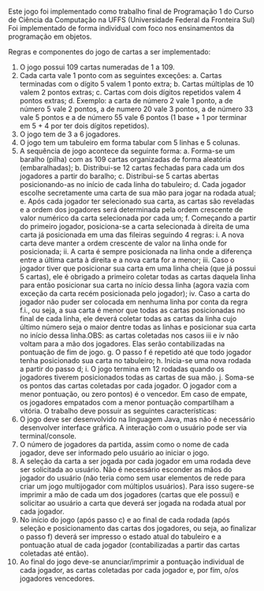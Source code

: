 Este jogo foi implementado como trabalho final de Programação 1 do Curso de Ciência da Computação na UFFS (Universidade Federal da Fronteira Sul)
Foi implementado de forma individual com foco nos ensinamentos da programação em objetos.

Regras e componentes do jogo de cartas a ser implementado:
1) O jogo possui 109 cartas numeradas de 1 a 109.
2) Cada carta vale 1 ponto com as seguintes exceções:
a. Cartas terminadas com o dígito 5 valem 1 ponto extra;
b. Cartas múltiplas de 10 valem 2 pontos extras;
c. Cartas com dois dígitos repetidos valem 4 pontos extras;
d. Exemplo: a carta de número 2 vale 1 ponto, a de número 5 vale 2 pontos, a de numero 20
vale 3 pontos, a de número 33 vale 5 pontos e a de número 55 vale 6 pontos (1 base + 1 por
terminar em 5 + 4 por ter dois dígitos repetidos).
3) O jogo tem de 3 a 6 jogadores.
4) O jogo tem um tabuleiro em forma tabular com 5 linhas e 5 colunas.
5) A sequência de jogo acontece da seguinte forma:
a. Forma-se um baralho (pilha) com as 109 cartas organizadas de forma aleatória
(embaralhadas);
b. Distribui-se 12 cartas fechadas para cada um dos jogadores a partir do baralho;
c. Distribui-se 5 cartas abertas posicionando-as no início de cada linha do tabuleiro;
d. Cada jogador escolhe secretamente uma carta de sua mão para jogar na rodada atual;
e. Após cada jogador ter selecionado sua carta, as cartas são reveladas e a ordem dos jogadores
será determinada pela ordem crescente de valor numérico da carta selecionada por cada um;
f. Começando a partir do primeiro jogador, posiciona-se a carta selecionada à direita de uma
carta já posicionada em uma das fileiras seguindo 4 regras:
i. A nova carta deve manter a ordem crescente de valor na linha onde for posicionada;
ii. A carta é sempre posicionada na linha onde a diferença entre a última carta à direita
e a nova carta for a menor;
iii. Caso o jogador tiver que posicionar sua carta em uma linha cheia (que já possui 5
cartas), ele é obrigado a primeiro coletar todas as cartas daquela linha para então
posicionar sua carta no início dessa linha (agora vazia com exceção da carta recém
posicionada pelo jogador);
iv. Caso a carta do jogador não puder ser colocada em nenhuma linha por conta da regra
f.i., ou seja, a sua carta é menor que todas as cartas posicionadas no final de cada
linha, ele deverá coletar todas as cartas da linha cujo último número seja o maior
dentre todas as linhas e posicionar sua carta no início dessa linha.OBS: as cartas coletadas nos casos iii e iv não voltam para a mão dos jogadores. Elas
serão contabilizadas na pontuação de fim de jogo.
g. O passo f é repetido até que todo jogador tenha posicionado sua carta no tabuleiro;
h. Inicia-se uma nova rodada a partir do passo d;
i. O jogo termina em 12 rodadas quando os jogadores tiverem posicionados todas as cartas de
sua mão.
j. Soma-se os pontos das cartas coletadas por cada jogador. O jogador com a menor pontuação,
ou zero pontos) é o vencedor. Em caso de empate, os jogadores empatados com a menor
pontuação compartilham a vitória.
O trabalho deve possuir as seguintes características:
1) O jogo deve ser desenvolvido na linguagem Java, mas não é necessário desenvolver interface gráfica.
A interação com o usuário pode ser via terminal/console.
2) O número de jogadores da partida, assim como o nome de cada jogador, deve ser informado pelo
usuário ao iniciar o jogo.
3) A seleção da carta a ser jogada por cada jogador em uma rodada deve ser solicitada ao usuário. Não
é necessário esconder as mãos do jogador do usuário (não teria como sem usar elementos de rede
para criar um jogo multijogador com múltiplos usuários). Para isso sugere-se imprimir a mão de cada
um dos jogadores (cartas que ele possui) e solicitar ao usuário a carta que deverá ser jogada na rodada
atual por cada jogador.
4) No início do jogo (após passo c) e ao final de cada rodada (após seleção e posicionamento das cartas
dos jogadores, ou seja, ao finalizar o passo f) deverá ser impresso o estado atual do tabuleiro e a
pontuação atual de cada jogador (contabilizadas a partir das cartas coletadas até então).
5) Ao final do jogo deve-se anunciar/imprimir a pontuação individual de cada jogador, as cartas
coletadas por cada jogador e, por fim, o/os jogadores vencedores.
